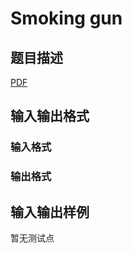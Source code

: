 # Smoking gun

## 题目描述

[problemUrl]: https://uva.onlinejudge.org/index.php?option=com_onlinejudge&Itemid=8&category=448&page=show_problem&problem=4262

[PDF](https://uva.onlinejudge.org/external/15/p1516.pdf)

## 输入输出格式

### 输入格式

### 输出格式

## 输入输出样例

暂无测试点

